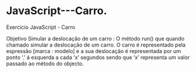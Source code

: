 # JavaScript---Carro.
Exercicio JavaScript - Carro

Objetivo Simular a deslocação de um carro :
O método run() que quando chamado simular a deslocação de um carro.
O carro é representado pela espressão [marca : modelo] e a sua deslocação 
é representada por um ponto ‘.’ á esquerda a cada ‘x’ segundos sendo que ‘x’
representa um valor passado ao método do objecto.
